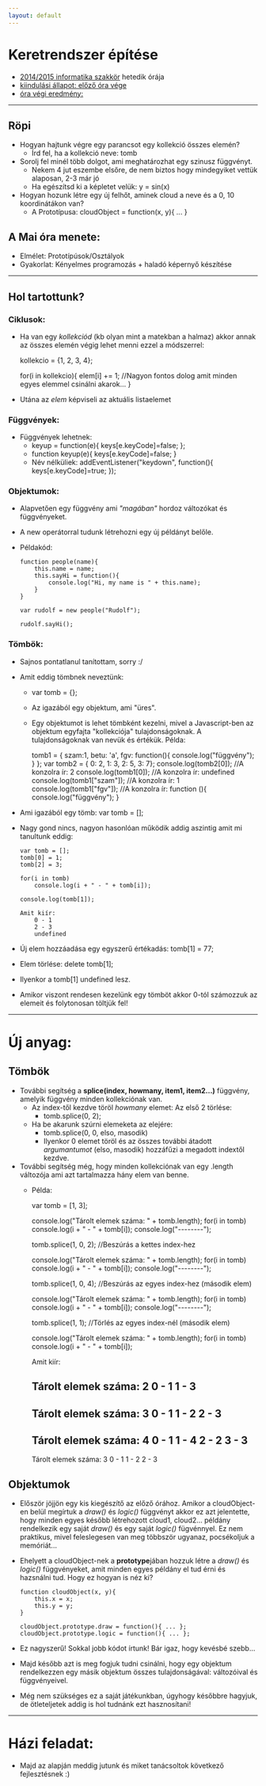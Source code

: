 ```yaml
---
layout: default
---
```

# Keretrendszer építése

 - [2014/2015 informatika szakkör][szakkor_honlap] hetedik órája
 - [kiindulási állapot: előző óra vége](../hr-06/game-00.html)
 - [óra végi eredmény:](game-final.html)

[szakkor_honlap]: http://rizsi.github.io/szakkor2014/index.html 

--------

## Röpi

  - Hogyan hajtunk végre egy parancsot egy kollekció összes elemén?
    - Írd fel, ha a kollekció neve: tomb
  - Sorolj fel minél több dolgot, ami meghatározhat egy szinusz függvényt.
    - Nekem 4 jut eszembe elsőre, de nem biztos hogy mindegyiket vettük alaposan, 2-3 már jó
    - Ha egészítsd ki a képletet velük: y = sin(x)
  - Hogyan hozunk létre egy új felhőt, aminek cloud a neve és a 0, 10 koordinátákon van?
    - A Prototípusa: cloudObject = function(x, y){ ... }

## A Mai óra menete:

 - Elmélet: Prototípúsok/Osztályok
 - Gyakorlat: Kényelmes programozás + haladó képernyő készítése

--------

## Hol tartottunk?

### Ciklusok:

 - Ha van egy *kollekciód* (kb olyan mint a matekban a halmaz) akkor annak az összes elemén végig lehet menni ezzel a módszerrel:
	
	kollekcio = {1, 2, 3, 4}; 

	for(i in kollekcio){ 
		elem[i] += 1; //Nagyon fontos dolog amit minden egyes elemmel csinálni akarok... 
	} 

  - Utána az *elem* képviseli az aktuális listaelemet


### Függvények:

  - Függvények lehetnek:
    - keyup = function(e){	 keys[e.keyCode]=false; };
    - function keyup(e){     keys[e.keyCode]=false; }
    - Név nélküliek: addEventListener("keydown", function(){ keys[e.keyCode]=true; });

### Objektumok:
  
  - Alapvetően egy függvény ami *"magában"* hordoz változókat és függvényeket.
  - A new operátorral tudunk létrehozni egy új példányt belőle.
  - Példakód:


        function people(name){ 
            this.name = name; 
            this.sayHi = function(){ 
                console.log("Hi, my name is " + this.name); 
            } 
        } 

        var rudolf = new people("Rudolf"); 
 
        rudolf.sayHi(); 

### Tömbök:

  - Sajnos pontatlanul tanítottam, sorry :/
  - Amit eddig tömbnek neveztünk:
    - var tomb = {};
    - Az igazából egy objektum, ami "üres".
    - Egy objektumot is lehet tömbként kezelni, mivel a Javascript-ben az objektum egyfajta "kollekciója" tulajdonságoknak. A tulajdonságoknak van nevük és értékük. Példa:

        tomb1 = { 
            szam:1, 
            betu: 'a', 
            fgv: function(){ 
                console.log("függvény"); 
            } 
        }; 
        var tomb2 = { 0: 2, 1: 3, 2: 5, 3: 7}; 
        console.log(tomb2[0]);      //A konzolra ír: 2 
        console.log(tomb1[0]);      //A konzolra ír: undefined 
        console.log(tomb1["szam"]); //A konzolra ír: 1 
        console.log(tomb1["fgv"]);  //A konzolra ír: function (){ console.log("függvény"); } 

  - Ami igazából egy tömb: var tomb = [];
  - Nagy gond nincs, nagyon hasonlóan működik addig  aszintig amit mi tanultunk eddig:

        var tomb = [];
        tomb[0] = 1;
        tomb[2] = 3;

        for(i in tomb)
            console.log(i + " - " + tomb[i]);

        console.log(tomb[1]);

        Amit kiír:
            0 - 1
            2 - 3
            undefined

  - Új elem hozzáadása egy egyszerű értékadás: tomb[1] = 77;
  - Elem törlése: delete tomb[1];
  - Ilyenkor a tomb[1] undefined lesz.
  - Amikor viszont rendesen kezelünk egy tömböt akkor 0-tól számozzuk az elemeit és folytonosan töltjük fel!


------------------------------------------------------------

# Új anyag:

## Tömbök

  - További segítség a **splice(index, howmany, item1, item2...)** függvény, amelyik függvény minden kollekciónak van.
    - Az index-től kezdve töröl *howmany* elemet: Az első 2 törlése:
      - tomb.splice(0, 2);
    - Ha be akarunk szúrni elemeketa az elejére:
      - tomb.splice(0, 0, elso, masodik)
      - Ilyenkor 0 elemet töröl és az összes további átadott *argumantumot* (elso, masodik) hozzáfűzi a megadott indextől kezdve.
  - További segítség még, hogy minden kollekciónak van egy .length változója ami azt tartalmazza hány elem van benne.
    - Példa:

        var tomb = [1, 3];

        console.log("Tárolt elemek száma: " + tomb.length);
        for(i in tomb)
            console.log(i + " - " + tomb[i]);
        console.log("--------");
    
        tomb.splice(1, 0, 2); //Beszúrás a kettes index-hez
    
        console.log("Tárolt elemek száma: " + tomb.length);
            for(i in tomb)
        console.log(i + " - " + tomb[i]);
        console.log("--------");
    
        tomb.splice(1, 0, 4); //Beszúrás az egyes index-hez (második elem)
    
        console.log("Tárolt elemek száma: " + tomb.length);
        for(i in tomb)
            console.log(i + " - " + tomb[i]);
        console.log("--------");
    
        tomb.splice(1, 1);  //Törlés az egyes index-nél (második elem)
        
        console.log("Tárolt elemek száma: " + tomb.length);
        for(i in tomb)
            console.log(i + " - " + tomb[i]);
    
        Amit kiír:
    
        Tárolt elemek száma: 2
        0 - 1
        1 - 3
        --------
        Tárolt elemek száma: 3
        0 - 1
        1 - 2
        2 - 3    
        --------    
        Tárolt elemek száma: 4
        0 - 1
        1 - 4
        2 - 2
        3 - 3
        --------
        Tárolt elemek száma: 3
        0 - 1
        1 - 2
        2 - 3 
    
## Objektumok

  - Először jöjjön egy kis kiegészítő az előző órához. Amikor a cloudObject-en belül megírtuk a *draw()* és *logic()* függvényt akkor ez azt jelentette, hogy minden egyes később létrehozott cloud1, cloud2... példány rendelkezik egy saját *draw()* és egy saját *logic()* fügvénnyel. Ez nem praktikus, mivel feleslegesen van meg többször ugyanaz, pocsékoljuk a memóriát...
  - Ehelyett a cloudObject-nek a **prototype**jában hozzuk létre a *draw()* és *logic()* függvényeket, amit minden egyes példány el tud érni és hazsnálni tud. Hogy ez hogyan is néz ki?

        function cloudObject(x, y){
            this.x = x;
            this.y = y;
        }

        cloudObject.prototype.draw = function(){ ... };
        cloudObject.prototype.logic = function(){ ... };

  - Ez nagyszerű! Sokkal jobb kódot írtunk! Bár igaz, hogy kevésbé szebb...
  - Majd később azt is meg fogjuk tudni csinálni, hogy egy objektum rendelkezzen egy másik objektum összes tulajdonságával: változóival és függvényeivel.
  - Még nem szükséges ez a saját játékunkban, úgyhogy későbbre hagyjuk, de ötleteljetek addig is hol tudnánk ezt hasznosítani!

----------

# Házi feladat:

 - Majd az alapján meddig jutunk és miket tanácsoltok következő fejlesztésnek :)
